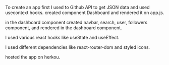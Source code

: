 To create an app first I used to Github API to get JSON data and used usecontext hooks.
created component Dashboard and rendered it on app.js.

in the dashboard component created navbar, search, user, followers component, and rendered in the dashboard component.

I used various react hooks like useState and useEffect.

I used different dependencies like react-router-dom and styled icons.

hosted the app on herkou.

